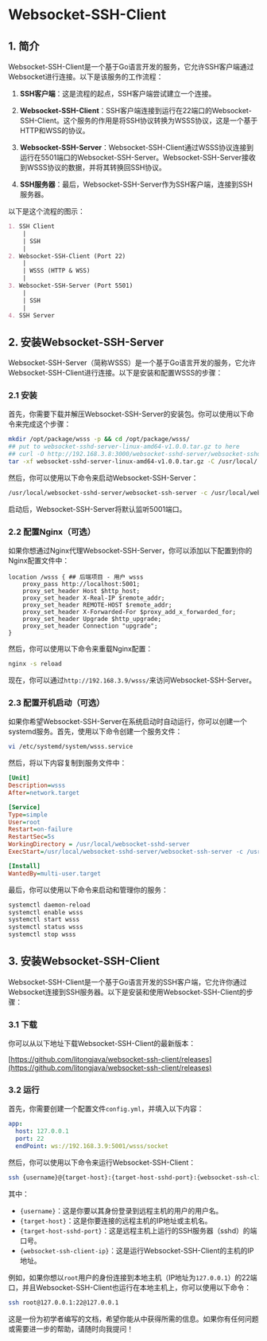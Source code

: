 # Websocket-SSH-Client
## 1. 简介
Websocket-SSH-Client是一个基于Go语言开发的服务，它允许SSH客户端通过Websocket进行连接。以下是该服务的工作流程：

1. **SSH客户端**：这是流程的起点，SSH客户端尝试建立一个连接。

2. **Websocket-SSH-Client**：SSH客户端连接到运行在22端口的Websocket-SSH-Client。这个服务的作用是将SSH协议转换为WSSS协议，这是一个基于HTTP和WSS的协议。

3. **Websocket-SSH-Server**：Websocket-SSH-Client通过WSSS协议连接到运行在5501端口的Websocket-SSH-Server。Websocket-SSH-Server接收到WSSS协议的数据，并将其转换回SSH协议。

4. **SSH服务器**：最后，Websocket-SSH-Server作为SSH客户端，连接到SSH服务器。

以下是这个流程的图示：

```markdown
1. SSH Client
    |
    | SSH
    |
2. Websocket-SSH-Client (Port 22)
    |
    | WSSS (HTTP & WSS)
    |
3. Websocket-SSH-Server (Port 5501)
    |
    | SSH
    |
4. SSH Server
```

## 2. 安装Websocket-SSH-Server
Websocket-SSH-Server（简称WSSS）是一个基于Go语言开发的服务，它允许Websocket-SSH-Client进行连接。以下是安装和配置WSSS的步骤：

### 2.1 安装
首先，你需要下载并解压Websocket-SSH-Server的安装包。你可以使用以下命令来完成这个步骤：

```bash
mkdir /opt/package/wsss -p && cd /opt/package/wsss/
## put to websocket-sshd-server-linux-amd64-v1.0.0.tar.gz to here
## curl -O http://192.168.3.8:3000/websocket-sshd-server/websocket-sshd-server-linux-amd64-v1.0.0.tar.gz
tar -xf websocket-sshd-server-linux-amd64-v1.0.0.tar.gz -C /usr/local/
```

然后，你可以使用以下命令来启动Websocket-SSH-Server：

```bash
/usr/local/websocket-sshd-server/websocket-ssh-server -c /usr/local/websocket-sshd-server/config.yml
```

启动后，Websocket-SSH-Server将默认监听5001端口。

### 2.2 配置Nginx（可选）
如果你想通过Nginx代理Websocket-SSH-Server，你可以添加以下配置到你的Nginx配置文件中：

```nginx
location /wsss { ## 后端项目 - 用户 wsss
    proxy_pass http://localhost:5001;
    proxy_set_header Host $http_host;
    proxy_set_header X-Real-IP $remote_addr;
    proxy_set_header REMOTE-HOST $remote_addr;
    proxy_set_header X-Forwarded-For $proxy_add_x_forwarded_for;
    proxy_set_header Upgrade $http_upgrade;
    proxy_set_header Connection "upgrade";
}
```

然后，你可以使用以下命令来重载Nginx配置：

```bash
nginx -s reload
```

现在，你可以通过`http://192.168.3.9/wsss/`来访问Websocket-SSH-Server。

### 2.3 配置开机启动（可选）
如果你希望Websocket-SSH-Server在系统启动时自动运行，你可以创建一个systemd服务。首先，使用以下命令创建一个服务文件：

```bash
vi /etc/systemd/system/wsss.service
```

然后，将以下内容复制到服务文件中：

```ini
[Unit]
Description=wsss
After=network.target

[Service]
Type=simple
User=root
Restart=on-failure
RestartSec=5s
WorkingDirectory = /usr/local/websocket-sshd-server
ExecStart=/usr/local/websocket-sshd-server/websocket-ssh-server -c /usr/local/websocket-sshd-server/config.yml

[Install]
WantedBy=multi-user.target
```

最后，你可以使用以下命令来启动和管理你的服务：

```bash
systemctl daemon-reload
systemctl enable wsss
systemctl start wsss
systemctl status wsss
systemctl stop wsss
```

## 3. 安装Websocket-SSH-Client
Websocket-SSH-Client是一个基于Go语言开发的SSH客户端，它允许你通过Websocket连接到SSH服务器。以下是安装和使用Websocket-SSH-Client的步骤：

### 3.1 下载
你可以从以下地址下载Websocket-SSH-Client的最新版本：

[https://github.com/litongjava/websocket-ssh-client/releases](https://github.com/litongjava/websocket-ssh-client/releases)

### 3.2 运行
首先，你需要创建一个配置文件`config.yml`，并填入以下内容：

```yaml
app:
  host: 127.0.0.1
  port: 22
  endPoint: ws://192.168.3.9:5001/wsss/socket
```

然后，你可以使用以下命令来运行Websocket-SSH-Client：

```bash
ssh {username}@{target-host}:{target-host-sshd-port}:{websocket-ssh-client-ip}
```

其中：

- `{username}`：这是你要以其身份登录到远程主机的用户的用户名。
- `{target-host}`：这是你要连接的远程主机的IP地址或主机名。
- `{target-host-sshd-port}`：这是远程主机上运行的SSH服务器（sshd）的端口号。
- `{websocket-ssh-client-ip}`：这是运行Websocket-SSH-Client的主机的IP地址。

例如，如果你想以`root`用户的身份连接到本地主机（IP地址为`127.0.0.1`）的22端口，并且Websocket-SSH-Client也运行在本地主机上，你可以使用以下命令：

```bash
ssh root@127.0.0.1:22@127.0.0.1
```

这是一份为初学者编写的文档，希望你能从中获得所需的信息。如果你有任何问题或需要进一步的帮助，请随时向我提问！